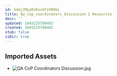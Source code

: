 ```yaml
---
id: b4mj2MyyDzKsxSFshR0kL
title: Qa_cop_coordinators_discussion 2 Resources
desc: ''
updated: 1645225706402
created: 1645225706402
stub: false
isDir: true
---
```

## Imported Assets
- ![QA CoP Coordinators Discussion.jpg](/assets/qa-cop-coordinators-discussion.jpg)
